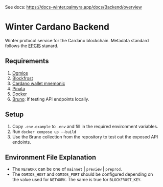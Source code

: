 See docs: https://docs-winter.palmyra.app/docs/Backend/overview

# Winter Cardano Backend
Winter protocol service for the Cardano blockchain. Metadata standard follows the [EPCIS](https://www.gs1.org/standards/epcis) stanard.

## Requirements
1. [Ogmios](https://ogmios.dev)
2. [Blockfrost](https://blockfrost.io)
3. [Cardano wallet mnemonic](https://eternl.io)
4. [Pinata](https://pinata.cloud)
5. [Docker](https://www.docker.com)
6. [Bruno](https://www.usebruno.com): If testing API endpoints locally.

## Setup
1. Copy `.env.example` to `.env` and fill in the required environment variables.
2. Run `docker compose up --build`
3. Use the Bruno collection from the repository to test out the exposed API endoints.

## Environment File Explanation
- The `NETWORK` can be one of `mainnet` | `preview` | `preprod`.
- The `OGMIOS_HOST` and `OGMIOS_PORT` should be configured depending on the value used for `NETWORK`. The same is true for `BLOCKFROST_KEY`.